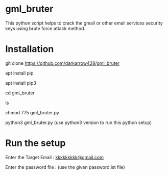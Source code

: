 # gml_bruter
This python script helps to crack the gmail or other email services security keys using brute force attack method. 

# Installation
git clone https://github.com/darkarrow428/gml_bruter

apt install pip

apt install pip3

cd gml_bruter

ls

chmod 775 gml_bruter.py

python3 gml_bruter.py  (use python3 version to run this python setup)

# Run the setup

Enter the Target Email : kkkkkkkkk@gmail.com

Enter the password file : (use the given password.lst file)



